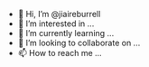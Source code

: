- 👋 Hi, I’m @jiaireburrell
- 👀 I’m interested in ...
- 🌱 I’m currently learning ...
- 💞️ I’m looking to collaborate on ...
- 📫 How to reach me ...

<!---
jiaireburrell/jiaireburrell is a ✨ special ✨ repository because its `README.md` (this file) appears on your GitHub profile.
You can click the Preview link to take a look at your changes.
--->
